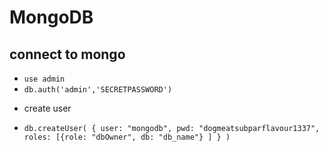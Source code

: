 # MongoDB

## connect to mongo
 * ` use admin `
* ` db.auth('admin','SECRETPASSWORD') `

- create user
* ` db.createUser(
   {
     user: "mongodb",
     pwd: "dogmeatsubparflavour1337",
     roles: [{role: "dbOwner", db: "db_name"} ]
   }
 ) `
